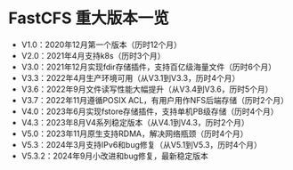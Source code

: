 # FastCFS 重大版本一览

* V1.0：2020年12月第一个版本（历时12个月）
* V2.0：2021年4月支持k8s（历时3个月）
* V3.0：2021年12月实现fdir存储插件，支持百亿级海量文件（历时6个月）
* V3.3：2022年4月生产环境可用（从V3.1到V3.3，历时4个月）
* V3.6：2022年9月文件读写性能大幅提升（从V3.4到V3.6，历时5个月）
* V3.7：2022年11月遵循POSIX ACL，有用户用作NFS后端存储（历时2个月）
* V4.0：2023年6月实现fstore存储插件，支持单机PB级存储（历时4个月）
* V4.3：2023年8月V4系列稳定版本（从V4.1到V4.3，历时2个月）
* V5.0：2023年11月原生支持RDMA，解决网络瓶颈（历时4个月）
* V5.3：2024年3月支持IPv6和bug修复（从V5.1到V5.3，历时4个月）
* V5.3.2：2024年9月小改进和bug修复，最新稳定版本
